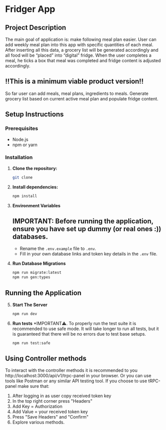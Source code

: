 # Fridger App

## Project Description

The main goal of application is: make following meal plan easier. User can add weekly meal plan into this app with specific quantities of each meal. After inserting all this data, a grocery list will be generated accordingly and all food will be “placed” into “digital” fridge. When the user completes a meal, he ticks a box that meal was completed and fridge content is adjusted accordingly. 

## !!This is a minimum viable product version!!
So far user can add meals, meal plans, ingredients to meals. Generate grocery list based on current active meal plan and populate fridge content.

## Setup Instructions

### Prerequisites

- Node.js
- npm or yarn

### Installation

1. **Clone the repository:**
   ```sh
   git clone 
2. **Install dependencies:**
   ```sh
   npm install
3. **Environment Variables**

   ## IMPORTANT: Before running the application, ensure you have set up dummy (or real ones :)) databases.

   - Rename the `.env.example` file to `.env`.
   - Fill in your own database links and token key details in the `.env` file.

5. **Run Database Migrations**
   ```sh
   npm run migrate:latest
   npm run gen:types

## Running the Application
5. **Start The Server**
   ```sh
   npm run dev
6. **Run tests**
    *IMPORTANT⚠️. To properly run the test suite it is recommended to use safe mode. It will take longer to run all tests, but it is guaranteed that there will be no errors due to test base setups.
   ```sh
   npm run test:safe

## Using Controller methods
To interact with the controller methods it is recommended to you http://localhost:3000/api/v1/trpc-panel in your browser. Or you can use tools like Postman or any similar API testing tool. If you choose to use tRPC-panel make sure that:
1. After logging in as user copy received token key
2. In the top right corner press "Headers"
3. Add Key = Authorization
5. Add Value = your received token key
6. Press "Save Headers" and "Confirm"
7. Explore various methods.
